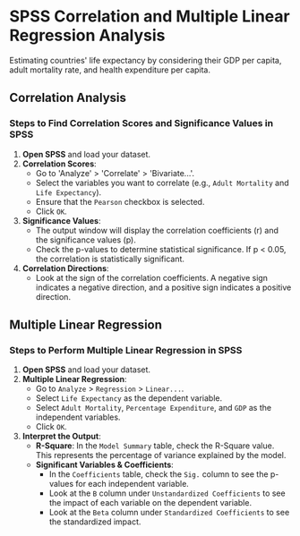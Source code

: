 # SPSS Correlation and Multiple Linear Regression Analysis
Estimating countries' life expectancy by considering their GDP per capita, adult mortality rate, and health expenditure per capita.

## Correlation Analysis

### Steps to Find Correlation Scores and Significance Values in SPSS

1. **Open SPSS** and load your dataset.
2. **Correlation Scores**:
    - Go to 'Analyze' > 'Correlate' > 'Bivariate...'.
    - Select the variables you want to correlate (e.g., `Adult Mortality` and `Life Expectancy`).
    - Ensure that the `Pearson` checkbox is selected.
    - Click `OK`.
3. **Significance Values**:
    - The output window will display the correlation coefficients (r) and the significance values (p).
    - Check the p-values to determine statistical significance. If p < 0.05, the correlation is statistically significant.
4. **Correlation Directions**:
    - Look at the sign of the correlation coefficients. A negative sign indicates a negative direction, and a positive sign indicates a positive direction.

## Multiple Linear Regression

### Steps to Perform Multiple Linear Regression in SPSS

1. **Open SPSS** and load your dataset.
2. **Multiple Linear Regression**:
    - Go to `Analyze` > `Regression` > `Linear...`.
    - Select `Life Expectancy` as the dependent variable.
    - Select `Adult Mortality`, `Percentage Expenditure`, and `GDP` as the independent variables.
    - Click `OK`.
3. **Interpret the Output**:
    - **R-Square**: In the `Model Summary` table, check the R-Square value. This represents the percentage of variance explained by the model.
    - **Significant Variables & Coefficients**:
        - In the `Coefficients` table, check the `Sig.` column to see the p-values for each independent variable.
        - Look at the `B` column under `Unstandardized Coefficients` to see the impact of each variable on the dependent variable.
        - Look at the `Beta` column under `Standardized Coefficients` to see the standardized impact.
